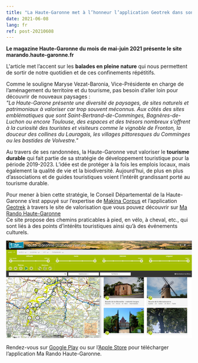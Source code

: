 ```yaml
---
title: "La Haute-Garonne met à l’honneur l’application Geotrek dans son magazine"
date: 2021-06-08
lang: fr
ref: post-20210608
---
```

**Le magazine Haute-Garonne du mois de mai-juin 2021 présente le site marando.haute-garonne.fr**  

L'article met l’accent sur les **balades en pleine nature** qui nous permettent de sortir de notre quotidien et de ces confinements répétitifs.  

Comme le souligne Maryse Vezat-Baronia, Vice-Présidente en charge de l’aménagement du territoire et du tourisme, pas besoin d’aller loin
pour découvrir de nouveaux paysages :  
_"La Haute-Garone présente une diversité de paysages, de sites naturels et patrimoniaux à valoriser car trop souvent méconnus.
Aux côtés des sites emblématiques que sont Saint-Bertrand-de-Comminges, Bagnères-de-Luchon ou encore Toulouse, des espaces et des trésors nombreux
s’offrent à la curiosité des touristes et visiteurs comme le vignoble de Fronton, la douceur des collines du Lauragais,
les villages pittoresques du Comminges ou les bastides de Volvestre."_ 

Au travers de ses randonnées, la Haute-Garonne veut valoriser le **tourisme durable** qui fait partie de sa stratégie de développement touristique
pour la période 2019-2023. L’idée est de protéger à la fois les emplois locaux, mais également la qualité de vie et la biodiversité.
Aujourd’hui, de plus en plus d’associations et de guides touristiques voient l’intérêt grandissant porté au tourisme durable.

Pour mener à bien cette stratégie, le Conseil Départemental de la Haute-Garonne s’est appuyé sur l’expertise de [Makina Corpus](https://makina-corpus.com/)
et l’application [Geotrek](https://geotrek.fr/) à travers le site de valorisation que vous pouvez découvrir sur
[Ma Rando Haute-Garonne](https://marando.haute-garonne.fr)  
Ce site propose des chemins praticables à pied, en vélo, à cheval, etc., qui sont liés à des points d’intérêts touristiques ainsi qu’à des événements culturels.  

[![Ma Rando Haute-Garonne](/assets/img/2021/2021-06-08-Geotrek-CD31.png)](2021-06-08-Geotrek-CD31.png)

Rendez-vous sur [Google Play](https://play.google.com/store/apps/details?id=io.geotrek.cdhg&hl=fr) ou sur l’[Apple Store](https://apps.apple.com/fr/app/ma-rando-haute-garonne/id1517601731)
pour télécharger l’application Ma Rando Haute-Garonne.

